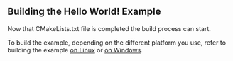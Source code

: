 ## Building the Hello World! Example


Now that CMakeLists.txt file is completed the build process can start.

To build the example, depending on the different platform you use, refer to building the example [on Linux](Build-app/on-linux.html) or [on Windows](Build-app/on-windows.html).